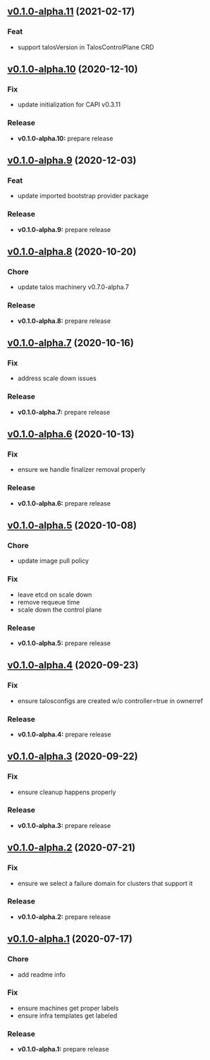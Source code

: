
<a name="v0.1.0-alpha.11"></a>
## [v0.1.0-alpha.11](https://github.com/talos-systems/talos/compare/v0.1.0-alpha.10...v0.1.0-alpha.11) (2021-02-17)

### Feat

* support talosVersion in TalosControlPlane CRD


<a name="v0.1.0-alpha.10"></a>
## [v0.1.0-alpha.10](https://github.com/talos-systems/talos/compare/v0.1.0-alpha.9...v0.1.0-alpha.10) (2020-12-10)

### Fix

* update initialization for CAPI v0.3.11

### Release

* **v0.1.0-alpha.10:** prepare release


<a name="v0.1.0-alpha.9"></a>
## [v0.1.0-alpha.9](https://github.com/talos-systems/talos/compare/v0.1.0-alpha.8...v0.1.0-alpha.9) (2020-12-03)

### Feat

* update imported bootstrap provider package

### Release

* **v0.1.0-alpha.9:** prepare release


<a name="v0.1.0-alpha.8"></a>
## [v0.1.0-alpha.8](https://github.com/talos-systems/talos/compare/v0.1.0-alpha.7...v0.1.0-alpha.8) (2020-10-20)

### Chore

* update talos machinery v0.7.0-alpha.7

### Release

* **v0.1.0-alpha.8:** prepare release


<a name="v0.1.0-alpha.7"></a>
## [v0.1.0-alpha.7](https://github.com/talos-systems/talos/compare/v0.1.0-alpha.6...v0.1.0-alpha.7) (2020-10-16)

### Fix

* address scale down issues

### Release

* **v0.1.0-alpha.7:** prepare release


<a name="v0.1.0-alpha.6"></a>
## [v0.1.0-alpha.6](https://github.com/talos-systems/talos/compare/v0.1.0-alpha.5...v0.1.0-alpha.6) (2020-10-13)

### Fix

* ensure we handle finalizer removal properly

### Release

* **v0.1.0-alpha.6:** prepare release


<a name="v0.1.0-alpha.5"></a>
## [v0.1.0-alpha.5](https://github.com/talos-systems/talos/compare/v0.1.0-alpha.4...v0.1.0-alpha.5) (2020-10-08)

### Chore

* update image pull policy

### Fix

* leave etcd on scale down
* remove requeue time
* scale down the control plane

### Release

* **v0.1.0-alpha.5:** prepare release


<a name="v0.1.0-alpha.4"></a>
## [v0.1.0-alpha.4](https://github.com/talos-systems/talos/compare/v0.1.0-alpha.3...v0.1.0-alpha.4) (2020-09-23)

### Fix

* ensure talosconfigs are created w/o controller=true in ownerref

### Release

* **v0.1.0-alpha.4:** prepare release


<a name="v0.1.0-alpha.3"></a>
## [v0.1.0-alpha.3](https://github.com/talos-systems/talos/compare/v0.1.0-alpha.2...v0.1.0-alpha.3) (2020-09-22)

### Fix

* ensure cleanup happens properly

### Release

* **v0.1.0-alpha.3:** prepare release


<a name="v0.1.0-alpha.2"></a>
## [v0.1.0-alpha.2](https://github.com/talos-systems/talos/compare/v0.1.0-alpha.1...v0.1.0-alpha.2) (2020-07-21)

### Fix

* ensure we select a failure domain for clusters that support it

### Release

* **v0.1.0-alpha.2:** prepare release


<a name="v0.1.0-alpha.1"></a>
## [v0.1.0-alpha.1](https://github.com/talos-systems/talos/compare/v0.1.0-alpha.0...v0.1.0-alpha.1) (2020-07-17)

### Chore

* add readme info

### Fix

* ensure machines get proper labels
* ensure infra templates get labeled

### Release

* **v0.1.0-alpha.1:** prepare release

